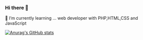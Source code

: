 ### Hi there 👋
🌱 I’m currently learning ... web developer with PHP,HTML,CSS and JavaScript 

[![Anurag's GitHub stats](https://github-readme-stats.vercel.app/api?username=Eri0c)](https://github.com/anuraghazra/github-readme-stats)

<!--

- 🔭 I’m currently working on ...
- 🌱 I’m currently learning ...
- 👯 I’m looking to collaborate on ...
- 🤔 I’m looking for help with ...
- 💬 Ask me about ...
- 📫 How to reach me: ...
- 😄 Pronouns: ...
- ⚡ Fun fact: ...
-->
